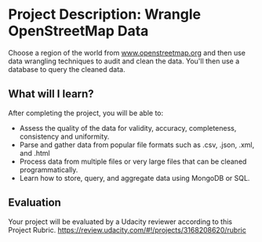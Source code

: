 # Project Description: Wrangle OpenStreetMap Data

Choose a region of the world from www.openstreetmap.org and then use data wrangling techniques to audit and clean the data. You'll then use a database to query the cleaned data.

## What will I learn?
After completing the project, you will be able to:

- Assess the quality of the data for validity, accuracy, completeness, consistency and uniformity.
- Parse and gather data from popular file formats such as .csv, .json, .xml, and .html
- Process data from multiple files or very large files that can be cleaned programmatically.
- Learn how to store, query, and aggregate data using MongoDB or SQL.

## Evaluation
Your project will be evaluated by a Udacity reviewer according to this Project Rubric. https://review.udacity.com/#!/projects/3168208620/rubric
